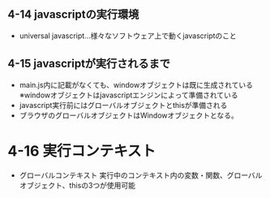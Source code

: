 ## 4-14 javascriptの実行環境
- universal javascript…様々なソフトウェア上で動くjavascriptのこと

## 4-15 javascriptが実行されるまで
- main.js内に記載がなくても、windowオブジェクトは既に生成されている
  ※windowオブジェクトはjavascriptエンジンによって準備されている
- javascript実行前にはグローバルオブジェクトとthisが準備される
- ブラウザのグローバルオブジェクトはWindowオブジェクトとなる。

# 4-16 実行コンテキスト

- グローバルコンテキスト
  実行中のコンテキスト内の変数・関数、グローバルオブジェクト、thisの3つが使用可能
